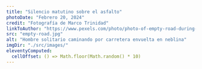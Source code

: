 ```yaml
---
title: "Silencio matutino sobre el asfalto"
photoDate: "Febrero 20, 2024"
credit: "Fotografía de Marco Trinidad"
linkToAuthor: "https://www.pexels.com/photo/photo-of-empty-road-during-daytime-3295140/"
src: "empty-road.jpg"
alt: "Hombre solitario caminando por carretera envuelta en neblina"
imgDir: "./src/images/"
eleventyComputed:
  cellOffset: () => Math.floor(Math.random() * 10)
---
```

